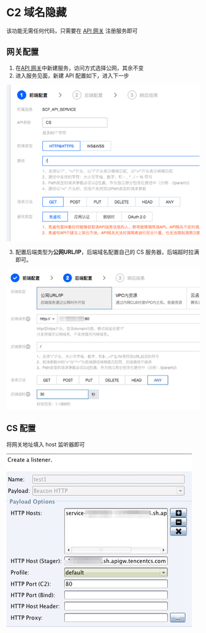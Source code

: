 # C2 域名隐藏

该功能无需任何代码，只需要在 [API 网关](https://console.cloud.tencent.com/apigateway/service) 注册服务即可

## 网关配置
1. 在[API 网关](https://console.cloud.tencent.com/apigateway/service)中新建服务，访问方式选择公网，其余不变
2. 进入服务见面，新建 API 配置如下，进入下一步

![API](img/API.png)

3. 配置后端类型为**公网URL/IP**，后端域名配置自己的 CS 服务器，后端超时拉满即可。

![url](img/url.jpg)

## CS 配置
将网关地址填入 host 监听器即可

![listener](img/listener.jpg)
